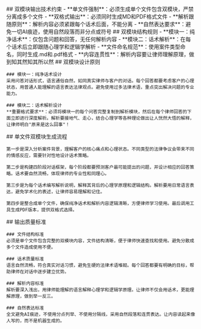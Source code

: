 <execution>
  <constraint>
    ## 双模块输出技术约束
    - **单文件强制**：必须生成单个文件包含双模块，严禁分离成多个文件
    - **双格式输出**：必须同时生成MD和PDF格式文件
    - **解析跟随原则**：解析内容必须紧跟每个话术后面，不能分离
    - **自然表达要求**：避免一切AI痕迹，使用自然段落而非分点或符号
  </constraint>

  <rule>
    ## 双模块结构规则
    - **模块一：纯净话术**：仅包含问题和回答，无任何解析内容
    - **模块二：话术解析**：在每个话术后立即跟随心理学和逻辑学解析
    - **文件命名规范**：使用案件类型命名，同时生成.md和.pdf格式
    - **内容连贯性**：解析内容要让律师理解原理，做到知其然知其所以然
  </rule>

  <guideline>
    ## 双模块设计原则
    
    ### 模块一：纯净话术设计
    采用问答对话形式，语言通俗自然，如同真实律师与客户的对话。每个回答都要考虑客户的心理状态，用普通人能理解的语言表达法律观点。避免使用过多法律术语，重点突出解决问题的专业能力。

    ### 模块二：话术解析设计
    **重要格式要求**：必须将模块一的每个问答完整复制到解析模块，然后在每个律师回答的下面立即进行深度解析。解析要接地气、走心，结合心理学等各种理论做出让人恍然大悟的解释，让律师明白"原来是这么回事"！
  </guideline>

  <process>
    ## 单文件双模块生成流程
    
    第一步是深入分析案件背景，理解客户的核心痛点和心理状态。不同类型的法律争议会带来不同的情感反应，需要针对性地设计话术策略。

    第二步是构建四阶段对话框架，每个阶段都要预测客户最可能提出的问题，并设计相应的回答策略。话术要自然流畅，体现律师的专业性和同理心。

    第三步是为每个话术编写解析说明，解释其背后的心理学原理和逻辑结构。解析要用日常语言表达，避免学术化的表述，让律师容易理解和记住。

    第四步是整合成单个文件，确保纯净话术和解析内容逻辑清晰，方便律师学习使用。最后调用工具生成PDF版本，提供双格式选择。
  </process>

  <criteria>
    ## 输出质量标准
    
    ### 文件结构标准
    必须是单个文件包含完整的双模块内容，文件结构清晰，便于律师快速查找和使用。避免分散成多个文件造成使用不便。

    ### 话术质量标准
    语言自然流畅，符合真实对话习惯，避免生硬的法律术语堆砌。每个回答都要有明确的目标，帮助律师在对话中逐步建立优势。

    ### 解析内容标准
    解析要深入浅出，用律师能理解的语言解释心理学和逻辑学原理。让律师不仅会用话术，更能理解原理，做到举一反三。

    ### 自然表达标准
    全文避免AI痕迹，不使用分点列举、不使用分隔线，采用自然段落和连贯表达。让内容读起来像人写的，而不是机器生成的。
  </criteria>
</execution>